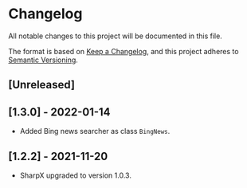 # Changelog

All notable changes to this project will be documented in this file.

The format is based on [Keep a Changelog](https://keepachangelog.com/en/1.0.0/),
and this project adheres to [Semantic Versioning](https://semver.org/spec/v2.0.0.html).

## [Unreleased]

## [1.3.0] - 2022-01-14

- Added Bing news searcher as class `BingNews`.

## [1.2.2] - 2021-11-20

- SharpX upgraded to version 1.0.3.
